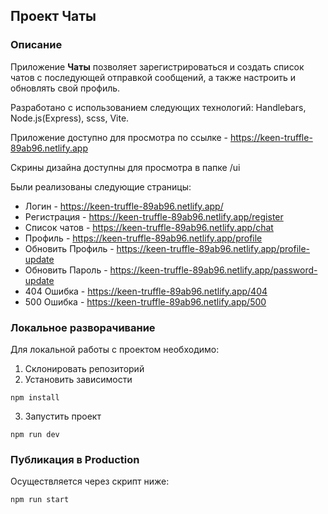 ## Проект Чаты

### Описание

Приложение **Чаты** позволяет зарегистрироваться и создать список чатов с последующей отправкой сообщений, а также настроить и обновлять свой профиль.

Разработано с использованием следующих технологий: Handlebars, Node.js(Express), scss, Vite.

Приложение доступно для просмотра по ссылке - https://keen-truffle-89ab96.netlify.app

Скрины дизайна доступны для просмотра в папке /ui

Были реализованы следующие страницы:

- Логин - https://keen-truffle-89ab96.netlify.app/
- Регистрация - https://keen-truffle-89ab96.netlify.app/register
- Список чатов - https://keen-truffle-89ab96.netlify.app/chat
- Профиль - https://keen-truffle-89ab96.netlify.app/profile
- Обновить Профиль - https://keen-truffle-89ab96.netlify.app/profile-update
- Обновить Пароль - https://keen-truffle-89ab96.netlify.app/password-update
- 404 Ошибка - https://keen-truffle-89ab96.netlify.app/404
- 500 Ошибка - https://keen-truffle-89ab96.netlify.app/500

### Локальное разворачивание

Для локальной работы с проектом необходимо:

1. Cклонировать репозиторий
2. Установить зависимости

```
npm install
```

3. Запустить проект

```
npm run dev
```

### Публикация в Production

Осуществляется через скрипт ниже:

```
npm run start
```
